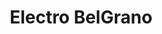 ---
title: "Electro BelGrano"
url: /ciudad-autonoma-de-buenos-aires/electro-belgrano/
shop: electrónica
---